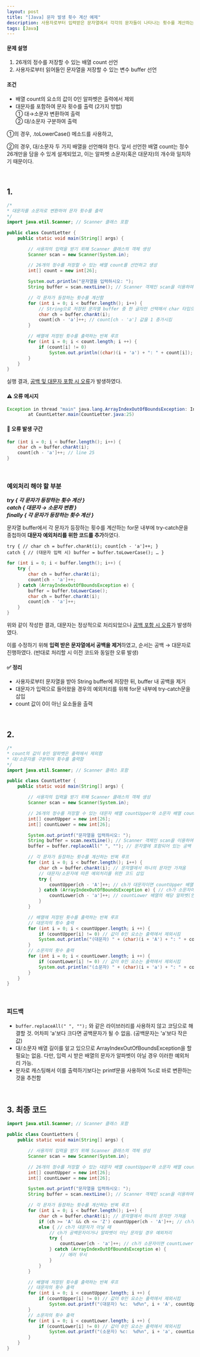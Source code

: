 ```yaml
---
layout: post
title: "[Java] 문자 발생 횟수 계산 예제"
description: 사용자로부터 입력받은 문자열에서 각각의 문자들이 나타나는 횟수를 계산하는 예제 프로그램
tags: [Java]
---
```


#### 문제 설명

1. 26개의 정수를 저장할 수 있는 배열 count 선언
2. 사용자로부터 읽어들인 문자열을 저장할 수 있는 변수 buffer 선언

#### 조건

- 배열 count의 요소의 값이 0인 알파벳은 출력에서 제외
- 대문자를 포함하여 문자 횟수를 출력 (2가지 방법)  
  ① 대→소문자 변환하여 출력  
  ② 대/소문자 구분하여 출력

①의 경우, .toLowerCase() 메소드를 사용하고,

②의 경우, 대/소문자 두 가지 배열을 선언해야 한다. 앞서 선언한 배열 count는 정수 26개만을 담을 수 있게 설계되었고, 이는 알파벳 소문자(혹은 대문자)의 개수와 일치하기 때문이다.

<br>

## **1.**

```java
/*
* 대문자를 소문자로 변환하여 문자 횟수를 출력
*/
import java.util.Scanner; // Scanner 클래스 포함

public class CountLetter {
    public static void main(String[] args) {

        // 사용자의 입력을 받기 위해 Scanner 클래스의 객체 생성
        Scanner scan = new Scanner(System.in);

        // 26개의 정수를 저장할 수 있는 배열 count를 선언하고 생성
        int[] count = new int[26];

        System.out.println("문자열을 입력하시오: ");
        String buffer = scan.nextLine(); // Scanner 객체인 scan을 이용하여 사용자로부터 문자열을 읽어들임

        // 각 문자가 등장하는 횟수를 계산함
        for (int i = 0; i < buffer.length(); i++) {
            // String으로 저장된 문자열 buffer 중 한 글자만 선택해서 char 타입으로 변환
            char ch = buffer.charAt(i);
            count[ch - 'a']++; // count[ch - 'a'] 값을 1 증가시킴
        }

        // 배열에 저장된 횟수를 출력하는 반복 루프
        for (int i = 0; i < count.length; i ++) {
            if (count[i] != 0)
                System.out.println((char)(i + 'a') + ": " + count[i]);
        }
    }
}
```

실행 결과, <u>공백 및 대문자 포함 시 오류</u>가 발생하였다.

#### **⚠️ 오류 메시지**

```java
Exception in thread "main" java.lang.ArrayIndexOutOfBoundsException: Index -24 out of bounds for length 26
        at CountLetter.main(CountLetter.java:25)
```

#### **📌 오류 발생 구간**

```java
for (int i = 0; i < buffer.length(); i++) {
    char ch = buffer.charAt(i);
    count[ch - 'a']++; // line 25
}
```

<br>

### **예외처리 해야 할 부분**

***try { 각 문자가 등장하는 횟수 계산 }*  
*catch { 대문자 → 소문자 변환 }*  
*finally { 각 문자가 등장하는 횟수 계산 }***

문자열 buffer에서 각 문자가 등장하는 횟수를 계산하는 for문 내부에 try-catch문을 중첩하여 **대문자 예외처리를 위한 코드를 추가**하였다.

`try { // char ch = buffer.charAt(i); count[ch - 'a']++; }`  
`catch { // (대문자 입력 시) buffer = buffer.toLowerCase(); … }`

```java
for (int i = 0; i < buffer.length(); i++) {
    try {
        char ch = buffer.charAt(i);
        count[ch - 'a']++;
    } catch (ArrayIndexOutOfBoundsException e) {
        buffer = buffer.toLowerCase();
        char ch = buffer.charAt(i);
        count[ch - 'a']++;
    }
}
```

위와 같이 작성한 결과, 대문자는 정상적으로 처리되었으나 <u>공백 포함 시 오류</u>가 발생하였다.

이를 수정하기 위해 **입력 받은 문자열에서 공백을 제거**하였고, 순서는 공백 → 대문자로 진행하였다. (반대로 처리할 시 이전 코드와 동일한 오류 발생)

#### **✅ 정리**

- 사용자로부터 문자열을 받아 String buffer에 저장한 뒤, buffer 내 공백을 제거
- 대문자가 입력으로 들어왔을 경우의 예외처리를 위해 for문 내부에 try-catch문을 삽입
- count 값이 0이 아닌 요소들을 출력

<br>

## **2.**

```java
/*
* count의 값이 0인 알파벳은 출력에서 제외함
* 대/소문자를 구분하여 횟수를 출력함
*/
import java.util.Scanner; // Scanner 클래스 포함

public class CountLetter {
    public static void main(String[] args) {

        // 사용자의 입력을 받기 위해 Scanner 클래스의 객체 생성
        Scanner scan = new Scanner(System.in);

        // 26개의 정수를 저장할 수 있는 대문자 배열 countUpper와 소문자 배열 countLower를 선언하고 생성
        int[] countUpper = new int[26];
        int[] countLower = new int[26];

        System.out.printf("문자열을 입력하시오: ");
        String buffer = scan.nextLine(); // Scanner 객체인 scan을 이용하여 사용자로부터 문자열을 읽어들임
        buffer = buffer.replaceAll(" ", ""); // 문자열에 포함되어 있는 공백 제거

        // 각 문자가 등장하는 횟수를 계산하는 반복 루프
        for (int i = 0; i < buffer.length(); i++) {
            char ch = buffer.charAt(i); // 문자열에서 하나의 문자만 가져옴
            // 대문자/소문자에 따른 예외처리를 위한 코드 삽입 
            try {
                countUpper[ch - 'A']++; // ch가 대문자이면 countUpper 배열의 해당 알파벳(인덱스)의 횟수(값)를 1만큼 증가시킴
            } catch (ArrayIndexOutOfBoundsException e) { // ch가 소문자여서 ArrayIndexOutOfBoundsException이 발생할 시
                countLower[ch - 'a']++; // countLower 배열의 해당 알파벳(인덱스)의 횟수(값)를 1만큼 증가시킴
            }
        }

        // 배열에 저장된 횟수를 출력하는 반복 루프
        // 대문자의 횟수 출력
        for (int i = 0; i < countUpper.length; i ++) {
            if (countUpper[i] != 0) // 값이 0인 요소는 출력에서 제외시킴
            System.out.println("(대문자) " + (char)(i + 'A') + ": " + countUpper[i]);
        }
        // 소문자의 횟수 출력
        for (int i = 0; i < countLower.length; i ++) { 
            if (countLower[i] != 0) // 값이 0인 요소는 출력에서 제외시킴
            System.out.println("(소문자) " + (char)(i + 'a') + ": " + countLower[i]);
        }
    }
}
```

<br>

### **피드백**

- `buffer.replaceAll(" ", "");` 와 같은 라이브러리를 사용하지 않고 코딩으로 해결할 것. 어차피 'a'보다 크다면 공백문자가 될 수 없음. (공백문자는 'a'보다 작은 값)
- 대/소문자 배열 길이를 알고 있으므로 ArrayIndexOutOfBoundsException을 할 필요는 없음. 다만, 입력 시 받은 배열의 문자가 알파벳이 아닐 경우 이러한 예외처리 가능.
- 문자로 캐스팅해서 이를 출력하기보다는 printf문을 사용하여 %c로 바로 변환하는 것을 추천함

<br>

## **3. 최종 코드**

```java
import java.util.Scanner; // Scanner 클래스 포함

public class CountLetters {
    public static void main(String[] args) {

        // 사용자의 입력을 받기 위해 Scanner 클래스의 객체 생성
        Scanner scan = new Scanner(System.in);

        // 26개의 정수를 저장할 수 있는 대문자 배열 countUpper와 소문자 배열 countLower를 선언하고 생성
        int[] countUpper = new int[26];
        int[] countLower = new int[26];

        System.out.printf("문자열을 입력하시오: ");
        String buffer = scan.nextLine(); // Scanner 객체인 scan을 이용하여 사용자로부터 문자열을 읽어들임

        // 각 문자가 등장하는 횟수를 계산하는 반복 루프
        for (int i = 0; i < buffer.length(); i++) {
            char ch = buffer.charAt(i); // 문자열에서 하나의 문자만 가져옴
            if (ch >= 'A' && ch <= 'Z') countUpper[ch - 'A']++; // ch가 대문자이면 countUpper 배열의 해당 알파벳(인덱스)의 횟수(값)를 1만큼 증가시킴
            else { // ch가 대문자가 아닐 때
                // ch가 공백문자이거나 알파벳이 아닌 문자일 경우 예외처리
                try { 
                    countLower[ch - 'a']++; // ch가 소문자이면 countLower 배열의 해당 알파벳(인덱스)의 횟수(값)를 1만큼 증가시킴
                } catch (ArrayIndexOutOfBoundsException e) {
                    // 에러 무시
                }
            }
        }

        // 배열에 저장된 횟수를 출력하는 반복 루프
        // 대문자의 횟수 출력
        for (int i = 0; i < countUpper.length; i ++) {
            if (countUpper[i] != 0) // 값이 0인 요소는 출력에서 제외시킴
                System.out.printf("(대문자) %c:  %d%n", i + 'A', countUpper[i]);
        }
        // 소문자의 횟수 출력
        for (int i = 0; i < countLower.length; i ++) { 
            if (countLower[i] != 0) // 값이 0인 요소는 출력에서 제외시킴
                System.out.printf("(소문자) %c:  %d%n", i + 'a', countLower[i]);
        }
    }
}
```

<br>
